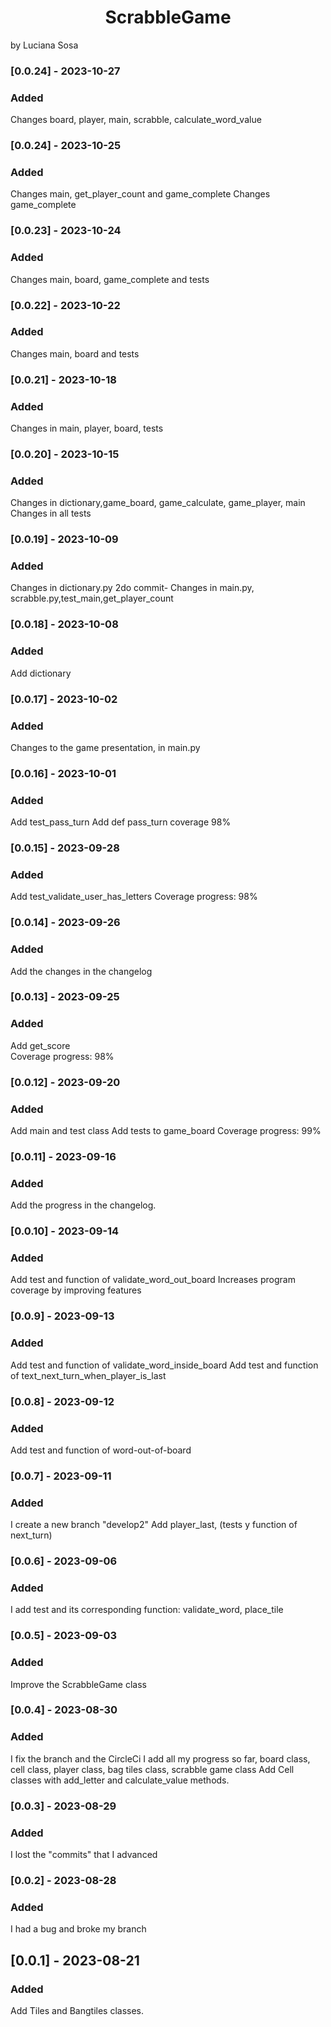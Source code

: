<h1 align="center"> ScrabbleGame </h1>
by Luciana Sosa

### [0.0.24] - 2023-10-27
### Added

Changes board, player, main, scrabble, calculate_word_value

### [0.0.24] - 2023-10-25
### Added

Changes main, get_player_count and game_complete
Changes game_complete

### [0.0.23] - 2023-10-24
### Added

Changes main, board, game_complete and tests

### [0.0.22] - 2023-10-22
### Added

Changes main, board and tests

### [0.0.21] - 2023-10-18
### Added

Changes in main, player, board, tests

### [0.0.20] - 2023-10-15
### Added

Changes in dictionary,game_board, game_calculate, game_player, main
Changes in all tests

### [0.0.19] - 2023-10-09
### Added

Changes in dictionary.py
2do commit- Changes in main.py, scrabble.py,test_main,get_player_count 

### [0.0.18] - 2023-10-08
### Added

Add dictionary

### [0.0.17] - 2023-10-02
### Added

Changes to the game presentation, in main.py

### [0.0.16] - 2023-10-01
### Added

Add test_pass_turn
Add def pass_turn
coverage 98%

### [0.0.15] - 2023-09-28
### Added

Add test_validate_user_has_letters
Coverage progress: 98%

### [0.0.14] - 2023-09-26
### Added

Add the changes in the changelog

### [0.0.13] - 2023-09-25
### Added

Add get_score   
Coverage progress: 98%

### [0.0.12] - 2023-09-20
### Added

Add main and test class
Add tests to game_board
Coverage progress: 99%

### [0.0.11] - 2023-09-16
### Added

Add the progress in the changelog.

### [0.0.10] - 2023-09-14
### Added

Add test and function of validate_word_out_board
Increases program coverage by improving features

### [0.0.9] - 2023-09-13
### Added

Add test and function of validate_word_inside_board
Add test and function of text_next_turn_when_player_is_last

### [0.0.8] - 2023-09-12
### Added

Add test and function of word-out-of-board

### [0.0.7] - 2023-09-11
### Added

I create a new branch "develop2"
Add player_last, (tests y function of next_turn)

### [0.0.6] - 2023-09-06
### Added

I add test and its corresponding function: validate_word, place_tile

### [0.0.5] - 2023-09-03
### Added

Improve the ScrabbleGame class

### [0.0.4] - 2023-08-30
### Added

I fix the branch and the CircleCi
I add all my progress so far, board class, cell class, player class, bag tiles class, scrabble game class
Add Cell classes with add_letter and calculate_value methods.

### [0.0.3] - 2023-08-29
### Added

I lost the "commits" that I advanced

### [0.0.2] - 2023-08-28
### Added

I had a bug and broke my branch

## [0.0.1] - 2023-08-21
### Added

Add Tiles and Bangtiles classes.